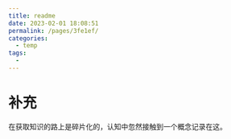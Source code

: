 ```yaml
---
title: readme
date: 2023-02-01 18:08:51
permalink: /pages/3fe1ef/
categories:
  - temp
tags:
  - 
---
```

# 补充

在获取知识的路上是碎片化的，认知中忽然接触到一个概念记录在这。